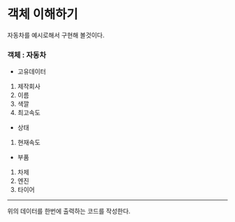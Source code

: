 # 객체 이해하기
자동차를 예시로해서 구현해 볼것이다.
<br>
### 객체 : 자동차
- 고유데이터
1. 제작회사
2. 이름
3. 색깔
4. 최고속도
- 상태
1. 현재속도
- 부품
1. 차제
2. 엔진
3. 타이어
---
위의 데이터를 한번에 출력하는 코드를 작성한다.